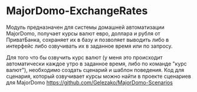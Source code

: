 # MajorDomo-ExchangeRates

Модуль предназначен для системы домашней автоматизации MajorDomo, получает курсы валют евро, доллара и рубля от ПриватБанка, сохраняет их в базу и позволяет выводить либо в интерфейс либо озвучивать их в заданное время или по запросу.

Для того что бы озвучить курс валют (у меня это происходит автоматически каждое утро в заданное время, либо по команде "курс валют"), необходимо создать сценарий и шаблон поведения. Код для сценария, который озвучивает курсы можно найти в проекте сценариев для MajorDomo https://github.com/Gelezako/MajorDomo-Scenarios
